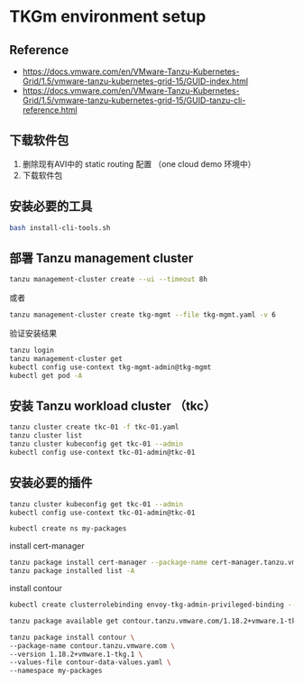 # TKGm environment setup

## Reference
- https://docs.vmware.com/en/VMware-Tanzu-Kubernetes-Grid/1.5/vmware-tanzu-kubernetes-grid-15/GUID-index.html
- https://docs.vmware.com/en/VMware-Tanzu-Kubernetes-Grid/1.5/vmware-tanzu-kubernetes-grid-15/GUID-tanzu-cli-reference.html

## 下载软件包
1. 删除现有AVI中的 static routing 配置 （one cloud demo 环境中）
2. 下载软件包 

## 安装必要的工具
```bash
bash install-cli-tools.sh
```

## 部署 Tanzu management cluster
```bash
tanzu management-cluster create --ui --timeout 8h
```
或者
```bash
tanzu management-cluster create tkg-mgmt --file tkg-mgmt.yaml -v 6
```

验证安装结果
```bash
tanzu login
tanzu management-cluster get
kubectl config use-context tkg-mgmt-admin@tkg-mgmt
kubectl get pod -A
```

## 安装 Tanzu workload cluster （tkc） 
```bash
tanzu cluster create tkc-01 -f tkc-01.yaml
tanzu cluster list
tanzu cluster kubeconfig get tkc-01 --admin
kubectl config use-context tkc-01-admin@tkc-01
```

## 安装必要的插件
```bash
tanzu cluster kubeconfig get tkc-01 --admin
kubectl config use-context tkc-01-admin@tkc-01
```

```bash
kubectl create ns my-packages
```

install cert-manager
```bash
tanzu package install cert-manager --package-name cert-manager.tanzu.vmware.com --namespace my-packages --version 1.5.3+vmware.2-tkg.1 
tanzu package installed list -A
```

install contour
```bash
kubectl create clusterrolebinding envoy-tkg-admin-privileged-binding --clusterrole=psp:vmware-system-privileged --serviceaccount=tanzu-system-ingress:envoy

tanzu package available get contour.tanzu.vmware.com/1.18.2+vmware.1-tkg.1 --values-schema

tanzu package install contour \
--package-name contour.tanzu.vmware.com \
--version 1.18.2+vmware.1-tkg.1 \
--values-file contour-data-values.yaml \
--namespace my-packages

```


